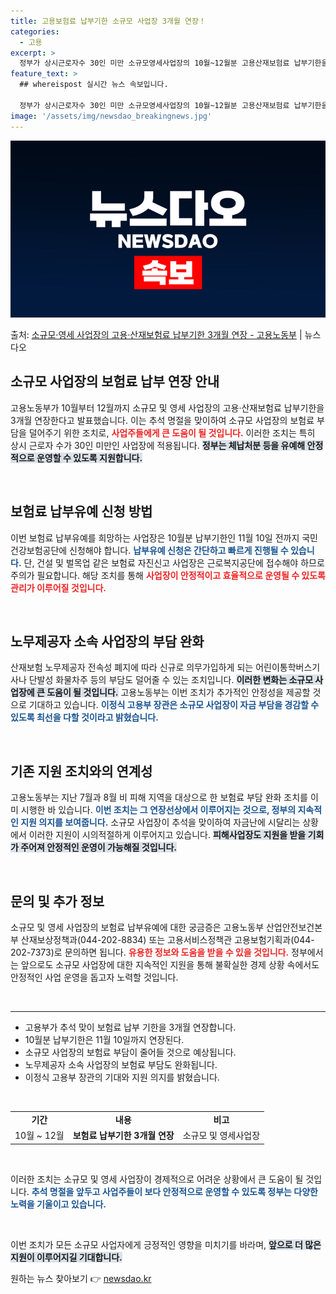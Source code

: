 ```yaml
---
title: 고용보험료 납부기한 소규모 사업장 3개월 연장！
categories:
  - 고용
excerpt: >
  정부가 상시근로자수 30인 미만 소규모영세사업장의 10월~12월분 고용산재보험료 납부기한을 3개월 연장한다.…
feature_text: >
  ## whereispost 실시간 뉴스 속보입니다.

  정부가 상시근로자수 30인 미만 소규모영세사업장의 10월~12월분 고용산재보험료 납부기한을 3개월 연장한다.…
image: '/assets/img/newsdao_breakingnews.jpg'
---
```


![뉴스다오 속보](/assets/img/newsdao_breakingnews.jpg)

<p>출처: <a href="https://newsdao.kr/2013" rel="dofollow">소규모·영세 사업장의 고용·산재보험료 납부기한 3개월 연장 - 고용노동부</a> | 뉴스다오</p>

<h2 data-ke-size="size26">소규모 사업장의 보험료 납부 연장 안내</h2>

<p data-ke-size="size16">고용노동부가 10월부터 12월까지 소규모 및 영세 사업장의 고용·산재보험료 납부기한을 3개월 연장한다고 발표했습니다. 이는 추석 명절을 맞이하여 소규모 사업장의 보험료 부담을 덜어주기 위한 조치로, <b><span style="color: #ee2323;">사업주들에게 큰 도움이 될 것입니다.</span></b> 이러한 조치는 특히 상시 근로자 수가 30인 미만인 사업장에 적용됩니다. <b><span style="background-color: #21538527;">정부는 체납처분 등을 유예해 안정적으로 운영할 수 있도록 지원합니다.</span></b> </p>

<p data-ke-size="size16">&nbsp;</p>

<h2 data-ke-size="size26">보험료 납부유예 신청 방법</h2>

<p data-ke-size="size16">이번 보험료 납부유예를 희망하는 사업장은 10월분 납부기한인 11월 10일 전까지 국민건강보험공단에 신청해야 합니다. <b><span style="color: #1a5490;">납부유예 신청은 간단하고 빠르게 진행될 수 있습니다.</span></b> 단, 건설 및 벌목업 같은 보험료 자진신고 사업장은 근로복지공단에 접수해야 하므로 주의가 필요합니다. 해당 조치를 통해 <b><span style="color: #ee2323;">사업장이 안정적이고 효율적으로 운영될 수 있도록 관리가 이루어질 것입니다.</span></b> </p>

<p data-ke-size="size16">&nbsp;</p>

<h2 data-ke-size="size26">노무제공자 소속 사업장의 부담 완화</h2>

<p data-ke-size="size16">산재보험 노무제공자 전속성 폐지에 따라 신규로 의무가입하게 되는 어린이통학버스기사나 단발성 화물차주 등의 부담도 덜어줄 수 있는 조치입니다. <b><span style="background-color: #21538527;">이러한 변화는 소규모 사업장에 큰 도움이 될 것입니다.</span></b> 고용노동부는 이번 조치가 추가적인 안정성을 제공할 것으로 기대하고 있습니다. <b><span style="color: #1a5490;">이정식 고용부 장관은 소규모 사업장이 자금 부담을 경감할 수 있도록 최선을 다할 것이라고 밝혔습니다.</span></b></p>

<p data-ke-size="size16">&nbsp;</p>

<h2 data-ke-size="size26">기존 지원 조치와의 연계성</h2>

<p data-ke-size="size16">고용노동부는 지난 7월과 8월 비 피해 지역을 대상으로 한 보험료 부담 완화 조치를 이미 시행한 바 있습니다. <b><span style="color: #1a5490;">이번 조치는 그 연장선상에서 이루어지는 것으로, 정부의 지속적인 지원 의지를 보여줍니다.</span></b> 소규모 사업장이 추석을 맞이하여 자금난에 시달리는 상황에서 이러한 지원이 시의적절하게 이루어지고 있습니다. <b><span style="background-color: #21538527;">피해사업장도 지원을 받을 기회가 주어져 안정적인 운영이 가능해질 것입니다.</span></b></p>

<p data-ke-size="size16">&nbsp;</p>

<h2 data-ke-size="size26">문의 및 추가 정보</h2>

<p data-ke-size="size16">소규모 및 영세 사업장의 보험료 납부유예에 대한 궁금증은 고용노동부 산업안전보건본부 산재보상정책과(044-202-8834) 또는 고용서비스정책관 고용보험기획과(044-202-7373)로 문의하면 됩니다. <b><span style="color: #ee2323;">유용한 정보와 도움을 받을 수 있을 것입니다.</span></b> 정부에서는 앞으로도 소규모 사업장에 대한 지속적인 지원을 통해 불확실한 경제 상황 속에서도 안정적인 사업 운영을 돕고자 노력할 것입니다.</p>

<p data-ke-size="size16">&nbsp;</p>

<hr />

<ul>
  <li>고용부가 추석 맞이 보험료 납부 기한을 3개월 연장합니다.</li>
  <li>10월분 납부기한은 11월 10일까지 연장된다.</li>
  <li>소규모 사업장의 보험료 부담이 줄어들 것으로 예상됩니다.</li>
  <li>노무제공자 소속 사업장의 보험료 부담도 완화됩니다.</li>
  <li>이정식 고용부 장관의 기대와 지원 의지를 밝혔습니다.</li>
</ul>

<p data-ke-size="size16">&nbsp;</p>

<table>
  <tr>
    <td style="text-align: center; height: 17px;"><b>기간</b></td>
    <td style="text-align: center; height: 17px;"><b>내용</b></td>
    <td style="text-align: center; height: 17px;"><b>비고</b></td>
  </tr>
  <tr>
    <td style="text-align: center; height: 17px;">10월 ~ 12월</td>
    <td style="text-align: center; height: 17px;"><b>보험료 납부기한 3개월 연장</b></td>
    <td style="text-align: center; height: 17px;">소규모 및 영세사업장</td>
  </tr>
</table> 

<p data-ke-size="size16">&nbsp;</p>

<p data-ke-size="size16">이러한 조치는 소규모 및 영세 사업장이 경제적으로 어려운 상황에서 큰 도움이 될 것입니다. <b><span style="color: #1a5490;">추석 명절을 앞두고 사업주들이 보다 안정적으로 운영할 수 있도록 정부는 다양한 노력을 기울이고 있습니다.</span></b></p>

<p data-ke-size="size16">&nbsp;</p> 

<p data-ke-size="size16">이번 조치가 모든 소규모 사업자에게 긍정적인 영향을 미치기를 바라며, <b><span style="background-color: #21538527;">앞으로 더 많은 지원이 이루어지길 기대합니다.</span></b></p> 

원하는 뉴스 찾아보기 👉 <a href="https://newsdao.kr" rel="dofollow">newsdao.kr</a>


